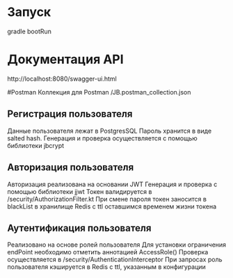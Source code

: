 # Запуск
gradle bootRun

# Документация API
http://localhost:8080/swagger-ui.html

#Postman
Коллекция для Postman /JB.postman_collection.json

## Регистрация пользователя
 Данные пользователя лежат в PostgresSQL
 Пароль хранится в виде salted hash. 
 Генерация и проверка осуществляется с помощью библиотеки jbcrypt
 
## Авторизация пользователя
 Авторизация реализована на основании JWT
 Генерация и проверка с помощью библиотеки jjwt
 Токен валидируется в /security/AuthorizationFilter.kt 
 При смене пароля токен заносится в blackList в хранилище Redis c ttl оставшимся временем жизни токена
 
## Аутентификация пользователя
 Реализовано на основе ролей пользователя 
 Для установки ограничения endPoint необходимо отметить аннотацией AccessRole()
 Проверка осуществляется в /security/AuthenticationInterceptor
 При запросах роль пользователя кэшируется в Redis с ttl, указанным в конфигурации